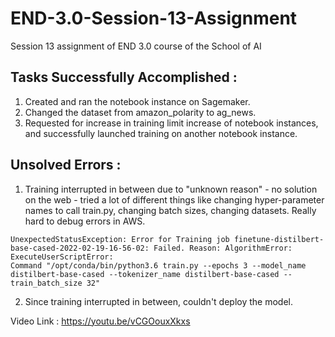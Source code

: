 # END-3.0-Session-13-Assignment
Session 13 assignment of END 3.0 course of the School of AI

## Tasks Successfully Accomplished :
1. Created and ran the notebook instance on Sagemaker.
2. Changed the dataset from amazon_polarity to ag_news.
3. Requested for increase in training limit increase of notebook instances, and successfully launched training on another notebook instance.

## Unsolved Errors :
1. Training interrupted in between due to "unknown reason" - no solution on the web - tried a lot of different things like changing hyper-parameter names to call train.py, changing batch sizes, changing datasets. Really hard to debug errors in AWS.
```
UnexpectedStatusException: Error for Training job finetune-distilbert-base-cased-2022-02-19-16-56-02: Failed. Reason: AlgorithmError: ExecuteUserScriptError:
Command "/opt/conda/bin/python3.6 train.py --epochs 3 --model_name distilbert-base-cased --tokenizer_name distilbert-base-cased --train_batch_size 32"
```
2. Since training interrupted in between, couldn't deploy the model.


Video Link : https://youtu.be/vCGOouxXkxs
